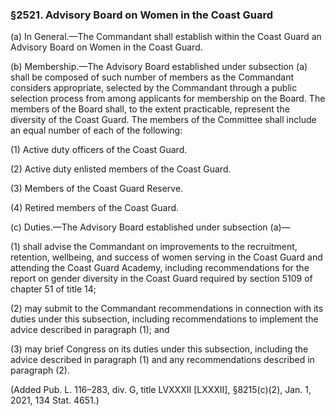 ### §2521. Advisory Board on Women in the Coast Guard ###

(a) In General.—The Commandant shall establish within the Coast Guard an Advisory Board on Women in the Coast Guard.

(b) Membership.—The Advisory Board established under subsection (a) shall be composed of such number of members as the Commandant considers appropriate, selected by the Commandant through a public selection process from among applicants for membership on the Board. The members of the Board shall, to the extent practicable, represent the diversity of the Coast Guard. The members of the Committee shall include an equal number of each of the following:

(1) Active duty officers of the Coast Guard.

(2) Active duty enlisted members of the Coast Guard.

(3) Members of the Coast Guard Reserve.

(4) Retired members of the Coast Guard.

(c) Duties.—The Advisory Board established under subsection (a)—

(1) shall advise the Commandant on improvements to the recruitment, retention, wellbeing, and success of women serving in the Coast Guard and attending the Coast Guard Academy, including recommendations for the report on gender diversity in the Coast Guard required by section 5109 of chapter 51 of title 14;

(2) may submit to the Commandant recommendations in connection with its duties under this subsection, including recommendations to implement the advice described in paragraph (1); and

(3) may brief Congress on its duties under this subsection, including the advice described in paragraph (1) and any recommendations described in paragraph (2).

(Added Pub. L. 116–283, div. G, title LVXXXII [LXXXII], §8215(c)(2), Jan. 1, 2021, 134 Stat. 4651.)